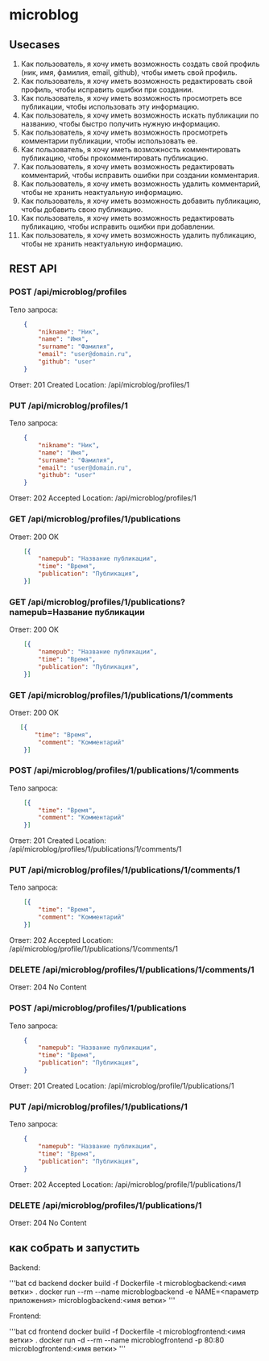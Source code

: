 # microblog

## Usecases

1. Как пользователь, я хочу иметь возможность создать свой профиль (ник, имя, фамилия, email, github), чтобы иметь свой профиль.
1. Как пользователь, я хочу иметь возможность редактировать свой профиль, чтобы исправить ошибки при создании.
1. Как пользователь, я хочу иметь возможность просмотреть все публикации, чтобы использовать эту информацию. 
1. Как пользователь, я хочу иметь возможность искать публикации по названию, чтобы быстро получить нужную информацию.
1. Как пользователь, я хочу иметь возможность просмотреть комментарии публикации, чтобы использовать ее.
1. Как пользователь, я хочу иметь возможность комментировать публикацию, чтобы прокомментировать публикацию.
1. Как пользователь, я хочу иметь возможность редактировать комментарий, чтобы исправить ошибки при создании комментария.
1. Как пользователь, я хочу иметь возможность удалить комментарий, чтобы не хранить неактуальную информацию.
1. Как пользователь, я хочу иметь возможность добавить публикацию, чтобы добавить свою публикацию.
1. Как пользователь, я хочу иметь возможность редактировать публикацию, чтобы исправить ошибки при добавлении.
1. Как пользователь, я хочу иметь возможность удалить публикацию, чтобы не хранить неактуальную информацию.

## REST API

### POST /api/microblog/profiles

Тело запроса:
```json
    {
        "nikname": "Ник",
        "name": "Имя",
        "surname": "Фамилия",
        "email": "user@domain.ru",
        "github": "user"
    }
```
Ответ: 201 Created
Location: /api/microblog/profiles/1

### PUT /api/microblog/profiles/1

Тело запроса:
```json
    {
        "nikname": "Ник",
        "name": "Имя",
        "surname": "Фамилия",
        "email": "user@domain.ru",
        "github": "user"
    }
```
Ответ: 202 Accepted
Location: /api/microblog/profiles/1



### GET /api/microblog/profiles/1/publications

Ответ: 200 ОК
```json
    [{
        "namepub": "Название публикации",
        "time": "Время",
        "publication": "Публикация",
    }]
```

### GET /api/microblog/profiles/1/publications?namepub=Название публикации

Ответ: 200 ОК
```json
    [{
        "namepub": "Название публикации",
        "time": "Время",
        "publication": "Публикация",
    }]
```

### GET /api/microblog/profiles/1/publications/1/comments

Ответ: 200 ОК
```json
   [{
       "time": "Время",
        "comment": "Комментарий"
    }]
```

### POST /api/microblog/profiles/1/publications/1/comments

Тело запроса:
```json
    [{
        "time": "Время",
        "comment": "Комментарий"
    }]
```
Ответ: 201 Created
Location: /api/microblog/profiles/1/publications/1/comments/1

### PUT /api/microblog/profiles/1/publications/1/comments/1

Тело запроса:
```json
    [{
        "time": "Время",
        "comment": "Комментарий"
    }]
```
Ответ: 202 Accepted
Location: /api/microblog/profile/1/publications/1/comments/1

### DELETE /api/microblog/profiles/1/publications/1/comments/1

Ответ: 204 No Content

### POST /api/microblog/profiles/1/publications

Тело запроса:
```json
    {
        "namepub": "Название публикации",
        "time": "Время",
        "publication": "Публикация",
    }
```
Ответ: 201 Created
Location: /api/microblog/profile/1/publications/1

### PUT /api/microblog/profiles/1/publications/1

Тело запроса:
```json
    {
        "namepub": "Название публикации",
        "time": "Время",
        "publication": "Публикация",
    }
```
Ответ: 202 Accepted
Location: /api/microblog/profile/1/publications/1

### DELETE /api/microblog/profiles/1/publications/1

Ответ: 204 No Content

## как собрать и запустить 

Backend:

'''bat
cd backend
docker build -f Dockerfile -t microblogbackend:<имя ветки> .
docker run --rm --name microblogbackend -e NAME=<параметр приложения> microblogbackend:<имя ветки>
'''

Frontend:

'''bat
cd frontend
docker build -f Dockerfile -t microblogfrontend:<имя ветки> .
docker run -d --rm --name microblogfrontend -p 80:80 microblogfrontend:<имя ветки>
'''